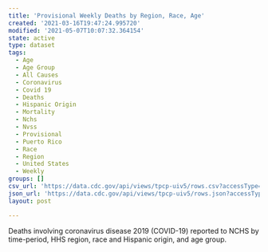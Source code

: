 ```yaml
---
title: 'Provisional Weekly Deaths by Region, Race, Age'
created: '2021-03-16T19:47:24.995720'
modified: '2021-05-07T10:07:32.364154'
state: active
type: dataset
tags:
  - Age
  - Age Group
  - All Causes
  - Coronavirus
  - Covid 19
  - Deaths
  - Hispanic Origin
  - Mortality
  - Nchs
  - Nvss
  - Provisional
  - Puerto Rico
  - Race
  - Region
  - United States
  - Weekly
groups: []
csv_url: 'https://data.cdc.gov/api/views/tpcp-uiv5/rows.csv?accessType=DOWNLOAD'
json_url: 'https://data.cdc.gov/api/views/tpcp-uiv5/rows.json?accessType=DOWNLOAD'
layout: post

---
```

Deaths involving coronavirus disease 2019 (COVID-19) reported to NCHS by time-period, HHS region, race and Hispanic origin, and age group.
